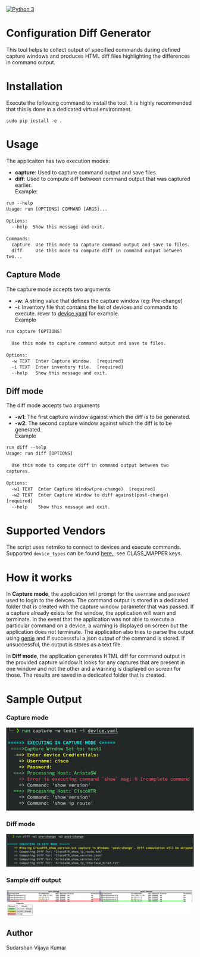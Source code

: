 [![Python 3](https://img.shields.io/badge/python-3.6%20%7C%203.7%20%7C%203.8-blue)](https://www.python.org/downloads/)

# Configuration Diff Generator
This tool helps to collect output of specified commands during defined capture windows and produces HTML diff files highlighting the differences in command output.

# Installation
Execute the following command to install the tool. It is highly recommended that this is done in a dedicated virtual environment.
```
sudo pip install -e .
```

# Usage
The applicaiton has two execution modes:   
*  **capture**: Used to capture command output and save files.   
*  **diff**: Used to compute diff between command output that was captured earlier.   
Example:
```
run --help
Usage: run [OPTIONS] COMMAND [ARGS]...

Options:
  --help  Show this message and exit.

Commands:
  capture  Use this mode to capture command output and save to files.
  diff     Use this mode to compute diff in command output between two...
```

## Capture Mode
The capture mode accepts two arguments   
*  **-w**: A string value that defines the capture window (eg: Pre-change)   
*  **-i**: Inventory file that contains the list of devices and commands to execute. rever to [device.yaml](device.yaml) for example.   
Example
```
run capture [OPTIONS]

  Use this mode to capture command output and save to files.

Options:
  -w TEXT  Enter Capture Window.  [required]
  -i TEXT  Enter inventory file.  [required]
  --help   Show this message and exit.
```

## Diff mode
The diff mode accepts two arguments   
*  **-w1**: The first capture window against which the diff is to be generated.   
*  **-w2**: The second capture window against which the diff is to be generated.   
Example
```
run diff --help
Usage: run diff [OPTIONS]

  Use this mode to compute diff in command output between two captures.

Options:
  -w1 TEXT  Enter Capture Window(pre-change)  [required]
  -w2 TEXT  Enter Capture Window to diff against(post-change)  [required]
  --help    Show this message and exit.
```

# Supported Vendors
The script uses netmiko to connect to devices and execute commands.
Supported `device_types` can be found [here.](https://github.com/ktbyers/netmiko/blob/master/netmiko/ssh_dispatcher.py), see CLASS_MAPPER keys.

# How it works

In **Capture mode**, the application will prompt for the `username` and `passowrd` used to login to the deivces. The command output is stored in a dedicated folder that is created with the capture window parameter that was passed. If a capture already exists for the window, the application will warn and terminate. In the event that the application was not able to execute a particular command on a device, a warning is displayed on screen but the application does not terminate. The applicaiton also tries to parse the output using [genie](https://developer.cisco.com/docs/genie-docs/) and if successsful a json output of the command is stored. If unsuccessful, the output is stores as a text file.

In **Diff mode**, the application generates HTML diff for command output in the provided capture window.It looks for any captures that are present in one window and not the other and a warning is displayed on screen for those. The results are saved in a dedicated folder that is created.

# Sample Output
### Capture mode
![alt text](images/capture_mode.png)

### Diff mode
![alt text](images/diff_mode.png)

### Sample diff output
![alt text](images/diff.png)

## Author
Sudarshan Vijaya Kumar